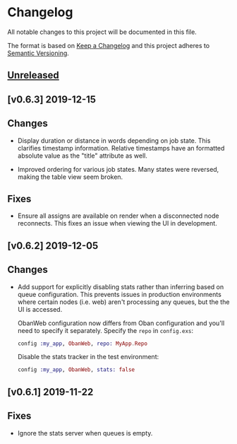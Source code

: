 # Changelog

All notable changes to this project will be documented in this file.

The format is based on [Keep a Changelog](http://keepachangelog.com/en/1.0.0/)
and this project adheres to [Semantic Versioning](http://semver.org/spec/v2.0.0.html).

## [Unreleased]

## [v0.6.3] 2019-12-15

## Changes

- Display duration or distance in words depending on job state. This clarifies
  timestamp information. Relative timestamps have an formatted absolute value as
  the "title" attribute as well.

- Improved ordering for various job states. Many states were reversed, making
  the table view seem broken.

## Fixes

- Ensure all assigns are available on render when a disconnected node
  reconnects. This fixes an issue when viewing the UI in development.

## [v0.6.2] 2019-12-05

## Changes

- Add support for explicitly disabling stats rather than inferring based on
  queue configuration. This prevents issues in production environments where
  certain nodes (i.e. web) aren't processing any queues, but the the UI is
  accessed.

  ObanWeb configuration now differs from Oban configuration and you'll need to
  specify it separately. Specify the `repo` in `config.exs`:

  ```elixir
  config :my_app, ObanWeb, repo: MyApp.Repo
  ```

  Disable the stats tracker in the test environment:

  ```elixir
  config :my_app, ObanWeb, stats: false
  ```

## [v0.6.1] 2019-11-22

## Fixes

- Ignore the stats server when queues is empty.

[Unreleased]: https://github.com/sorentwo/oban_web/compare/v0.6.3...HEAD
[0.6.3]: https://github.com/sorentwo/oban_web/compare/v0.6.2...v0.6.3
[0.6.2]: https://github.com/sorentwo/oban_web/compare/v0.6.1...v0.6.2
[0.6.1]: https://github.com/sorentwo/oban_web/compare/v0.6.0...v0.6.1
